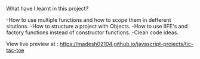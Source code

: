 What have I learnt in this project?

-How to use multiple functions and how to scope them in defferent situtions.
-How to structure a project with Objects.
-How to use IIFE's and factory functions instead of constructor functions.
-Clean code ideas.


View live preview at : https://madesh02104.github.io/javascript-projects/tic-tac-toe
